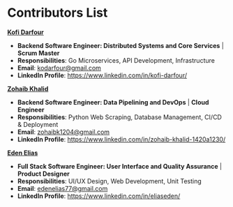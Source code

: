 # Contributors List
[**Kofi Darfour**](https://github.com/kodarfour)
 - **Backend Software Engineer: Distributed Systems and Core Services** | **Scrum Master**
 - **Responsibilities**: Go Microservices, API Development, Infrastructure
 - **Email**: <kodarfour@gmail.com>
 - **LinkedIn Profile**: https://www.linkedin.com/in/kofi-darfour/

[**Zohaib Khalid**](https://github.com/zohaibk04) 
 - **Backend Software Engineer: Data Pipelining and DevOps** | **Cloud Engineer**
 - **Responsibilities**: Python Web Scraping, Database Management, CI/CD & Deployment 
 - **Email**: <zohaibk1204@gmail.com>
 - **LinkedIn Profile**: https://www.linkedin.com/in/zohaib-khalid-1420a1230/

[**Eden Elias**](https://github.com/edenelias)
 - **Full Stack Software Engineer: User Interface and Quality Assurance** | **Product Designer**
 - **Responsibilities**: UI/UX Design, Web Development, Unit Testing
 - **Email**: <edenelias77@gmail.com>
 - **LinkedIn Profile**: https://www.linkedin.com/in/eliaseden/